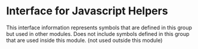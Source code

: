 
# Interface for Javascript Helpers
This interface information represents symbols that are defined in this group but used in other modules.  Does not include symbols defined in this group that are used inside this module.
(not used outside this module)

